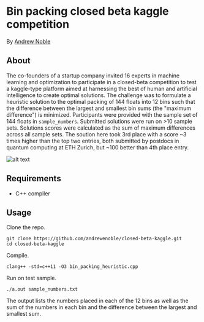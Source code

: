 # Bin packing closed beta kaggle competition

By [Andrew Noble](http://andrewnoble.com)

## About

The co-founders of a startup company invited 16 experts in machine learning and optimization to participate in a closed-beta competition to test a kaggle-type platform aimed at harnessing the best of human and artificial intelligence to create optimal solutions.  The challenge was to formulate a heuristic solution to the optimal packing of 144 floats into 12 bins such that the difference between the largest and smallest bin sums (the "maximum difference") is minimized. Participants were provided with the sample set of 144 floats in ```sample_numbers```.  Submitted solutions were run on >10 sample sets.  Solutions scores were calculated as the sum of maximum differences across all sample sets.  The soution here took 3rd place with a score ~3 times higher than the top two entries, both submitted by postdocs in quantum computing at ETH Zurich, but ~100 better than 4th place entry.  

![alt text](https://github.com/andrewenoble/closed-beta-kaggle/top_three_scores.png "Final scoreboard for top 3 entries.")


## Requirements

* C++ compiler

## Usage

Clone the repo.
```
git clone https://github.com/andrewenoble/closed-beta-kaggle.git
cd closed-beta-kaggle
```
Compile.
```
clang++ -std=c++11 -O3 bin_packing_heuristic.cpp
```
Run on test sample.
```
./a.out sample_numbers.txt 
```
The output lists the numbers placed in each of the 12 bins as well as the sum of the numbers in each bin and the difference between the largest and smallest sum.   

